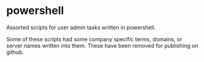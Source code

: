 # powershell
Assorted scripts for user admin tasks written in powershell.

Some of these scripts had some company specific terms, domains, or server names written into them. These have been removed for publishing on github.
